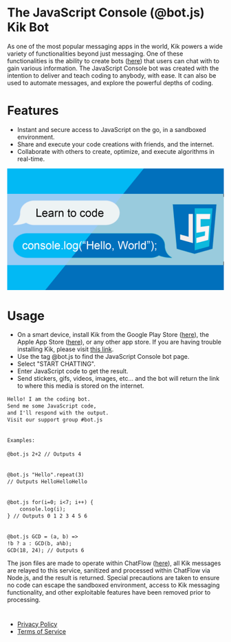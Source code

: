 # The JavaScript Console (@bot.js) Kik Bot
As one of the most popular messaging apps in the world, Kik powers a wide variety of functionalities beyond just messaging. One of these functionalities is the ability to create bots ([here](https://bots.kik.com/)) that users can chat with to gain various information. The JavaScript Console bot was created with the intention to deliver and teach coding to anybody, with ease. It can also be used to automate messages, and explore the powerful depths of coding.

# Features
  - Instant and secure access to JavaScript on the go, in a sandboxed environment.
  - Share and execute your code creations with friends, and the internet.
  - Collaborate with others to create, optimize, and execute algorithms in real-time.

![](/Banners/2.png)

# Usage
- On a smart device, install Kik from the Google Play Store ([here](https://play.google.com/store/apps/details?id=kik.android)), the Apple App Store ([here](https://apps.apple.com/us/app/kik/id357218860)), or any other app store. If you are having trouble installing Kik, please visit [this link](https://kik.co/d/labEvRRnO1).
- Use the tag @bot.js to find the JavaScript Console bot page.
- Select "START CHATTING".
- Enter JavaScript code to get the result.
- Send stickers, gifs, videos, images, etc... and the bot will return the link to where this media is stored on the internet.

```
Hello! I am the coding bot.
Send me some JavaScript code,
and I'll respond with the output.
Visit our support group #bot.js


Examples:

@bot.js 2+2 // Outputs 4


@bot.js "Hello".repeat(3)
// Outputs HelloHelloHello


@bot.js for(i=0; i<7; i++) {
    console.log(i);
} // Outputs 0 1 2 3 4 5 6


@bot.js GCD = (a, b) =>
!b ? a : GCD(b, a%b);
GCD(18, 24); // Outputs 6
```

The json files are made to operate within ChatFlow ([here](https://nlu.kitt.ai/)), all Kik messages are relayed to this service, sanitized and processed within ChatFlow via Node.js, and the result is returned. Special precautions are taken to ensure no code can escape the sandboxed environment, access to Kik messaging functionality, and other exploitable features have been removed prior to processing.

#
- [Privacy Policy](https://pastebin.com/DJBiP2vB)
- [Terms of Service](https://pastebin.com/AenjpF6i)
